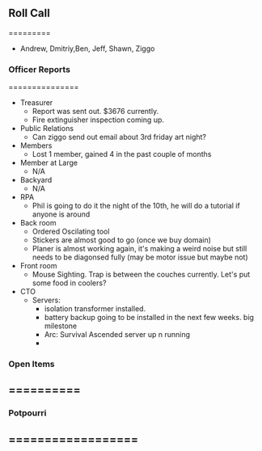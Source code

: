 

## Roll Call
=========
- Andrew, Dmitriy,Ben, Jeff, Shawn, Ziggo
  
### Officer Reports
===============
- Treasurer
  - Report was sent out. $3676 currently.
  - Fire extinguisher inspection coming up.
- Public Relations
  - Can ziggo send out email about 3rd friday art night?
- Members
  - Lost 1 member, gained 4 in the past couple of months
- Member at Large
  - N/A
- Backyard
  - N/A
- RPA
  - Phil is going to do it the night of the 10th, he will do a tutorial if anyone is around
- Back room
  - Ordered Oscilating tool
  - Stickers are almost good to go (once we buy domain)
  - Planer is almost working again, it's making a weird noise but still needs to be diagonsed fully (may be motor issue but maybe not)
- Front room
  - Mouse Sighting. Trap is between the couches currently. Let's put some food in coolers?
- CTO
  - Servers:
    - isolation transformer installed.
    - battery backup going to be installed in the next few weeks. big milestone
    - Arc: Survival Ascended server up n running
    -
### Open Items
==========
-

### Potpourri
==================
-
